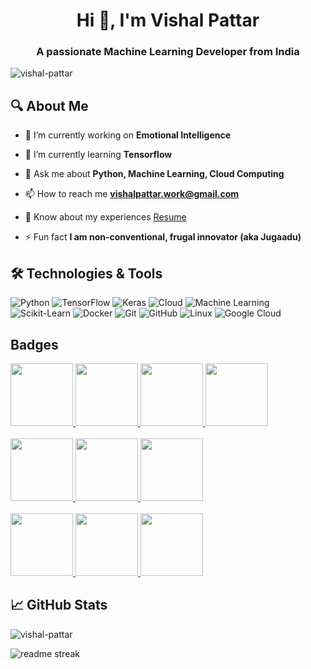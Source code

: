 <h1 align='center'>Hi 👋, I'm Vishal Pattar</h1>
<h3 align='center'>A passionate Machine Learning Developer from India</h3>

![vishal-pattar](https://komarev.com/ghpvc/?username=VishalPattar03&label=Profile%20views&color=0e75b6&style=flat)

## 🔍 About Me
- 🔭 I’m currently working on **Emotional Intelligence**

- 🌱 I’m currently learning **Tensorflow**

- 💬 Ask me about **Python, Machine Learning, Cloud Computing**

- 📫 How to reach me **vishalpattar.work@gmail.com**

- 📄 Know about my experiences [Resume](https://drive.google.com/file/d/1rP9AfHdy6jw-4aTWJ95iIk505z7Un4Li/view)

- ⚡ Fun fact **I am non-conventional, frugal innovator (aka Jugaadu)**

## 🛠️ Technologies & Tools

![Python](https://img.shields.io/badge/-Python-333?style=flat&logo=python)
![TensorFlow](https://img.shields.io/badge/-TensorFlow-333?style=flat&logo=tensorflow)
![Keras](https://img.shields.io/badge/-Keras-333?style=flat&logo=keras)
![Cloud](https://img.shields.io/badge/-Cloud_Computing-333?style=flat&logo=google-cloud)
![Machine Learning](https://img.shields.io/badge/-Machine_Learning-333?style=flat&logo=scikit-learn)
![Scikit-Learn](https://img.shields.io/badge/-Scikit_Learn-333?style=flat&logo=scikit-learn)
![Docker](https://img.shields.io/badge/-Docker-333?style=flat&logo=docker)
![Git](https://img.shields.io/badge/-Git-333?style=flat&logo=git)
![GitHub](https://img.shields.io/badge/-GitHub-333?style=flat&logo=github)
![Linux](https://img.shields.io/badge/-Linux-333?style=flat&logo=linux)
![Google Cloud](https://img.shields.io/badge/-Google_Cloud-333?style=flat&logo=google-cloud)

<!--
## 🌐 Connect with Me
[<img align="center" src="https://raw.githubusercontent.com/rahuldkjain/github-profile-readme-generator/master/src/images/icons/Social/linked-in-alt.svg" alt="https://www.linkedin.com/in/vishal-pattar-1403801a1/" height="30" width="40" />](https://linkedin.com/in/https://www.linkedin.com/in/vishal-pattar-1403801a1/)
[<img align="center" src="https://img.icons8.com/?size=100&id=37326&format=png&color=ff0000" alt="https://www.youtube.com/@vishalpattar03" width="40" />](https://www.youtube.com/@vishalpattar03)
-->

## Badges
<a href='https://www.credly.com/badges/1edd848e-150d-4126-a5c1-24c62b40e5e6/public_url'>
  <img src='https://github.com/VishalPattar03/VishalPattar03/assets/115028992/cac7f803-2f30-45f4-b27f-14eb634ad0e0' width='100px'>
</a>
<a href='https://www.credly.com/badges/3194942b-cdea-4e93-9e2d-3940e1d04e20/public_url'>
  <img src='https://github.com/VishalPattar03/VishalPattar03/assets/115028992/f33aabdf-6a29-40aa-8092-02fe87f76d4b' width='100px'>
</a>
<a href='https://www.credly.com/badges/50505f79-8440-45b0-8753-68d47a371e26/public_url'>
  <img src='https://github.com/VishalPattar03/VishalPattar03/assets/115028992/fcc93f13-39dc-4dda-9322-5e69629bc888' width='100px'>
</a>
<a href='https://www.credly.com/badges/fe831383-dda8-4130-8f2a-3e0ac78fabee/public_url'>
  <img src='https://github.com/VishalPattar03/VishalPattar03/assets/115028992/d4a29847-e414-41bb-ad97-2cc8bc8212cb' width='100px'>
</a>
<br><br>
<a href='https://openbadgepassport.com/app/badge/info/746137'>
  <img src='https://github.com/VishalPattar03/VishalPattar03/assets/115028992/0030b98d-718f-44ea-acf4-1a982aa082e3' width='100px'>
</a>
<a href='https://openbadgepassport.com/app/badge/info/746204'>
  <img src='https://github.com/VishalPattar03/VishalPattar03/assets/115028992/85550979-ef6e-4f61-b199-144e89f47d56' width='100px'>
</a>
<a href='https://openbadgepassport.com/app/badge/info/746203'>
  <img src='https://github.com/VishalPattar03/VishalPattar03/assets/115028992/6e5c586f-a9e3-4369-9875-5e27b2dc18d6' width='100px'>
</a>
<br><br>
<a href='https://openbadgepassport.com/app/badge/info/748429'>
  <img src='https://github.com/VishalPattar03/VishalPattar03/assets/115028992/01270643-83db-43d7-93f6-9d7fe2dd7690' width='100px'>
</a>
<a href='https://openbadgepassport.com/app/badge/info/748408'>
  <img src='https://github.com/VishalPattar03/VishalPattar03/assets/115028992/4458ab3f-2595-4630-9808-79c4aaa6f54f' width='100px'>
</a>
<a href='https://openbadgepassport.com/app/badge/info/748402'>
  <img src='https://github.com/VishalPattar03/VishalPattar03/assets/115028992/3d117b18-586c-45a6-b20d-c8ea9506bee6' width='100px'>
</a>

## 📈 GitHub Stats
![vishal-pattar](https://github-readme-stats.vercel.app/api/top-langs?username=vishalpattar03&show_icons=true&locale=en&layout=compact&theme=light)
<br>
<!--![vishal-pattar](https://github-readme-stats.vercel.app/api?username=vishalpattar03&show_icons=true&locale=en&theme=light)
<br>-->
![readme streak](https://github-readme-streak-stats.herokuapp.com/?user=vishalpattar03&theme=light)
